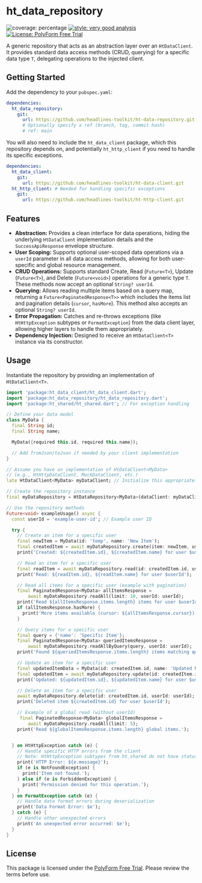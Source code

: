 # ht_data_repository

![coverage: percentage](https://img.shields.io/badge/coverage-100-green)
[![style: very good analysis](https://img.shields.io/badge/style-very_good_analysis-B22C89.svg)](https://pub.dev/packages/very_good_analysis)
[![License: PolyForm Free Trial](https://img.shields.io/badge/License-PolyForm%20Free%20Trial-blue)](https://polyformproject.org/licenses/free-trial/1.0.0)

A generic repository that acts as an abstraction layer over an `HtDataClient`. It provides standard data access methods (CRUD, querying) for a specific data type `T`, delegating operations to the injected client.

## Getting Started

Add the dependency to your `pubspec.yaml`:

```yaml
dependencies:
  ht_data_repository:
    git:
      url: https://github.com/headlines-toolkit/ht-data-repository.git
      # Optionally specify a ref (branch, tag, commit hash)
      # ref: main
```

You will also need to include the `ht_data_client` package, which this repository depends on, and potentially `ht_http_client` if you need to handle its specific exceptions.

```yaml
dependencies:
  ht_data_client:
    git:
      url: https://github.com/headlines-toolkit/ht-data-client.git
  ht_http_client: # Needed for handling specific exceptions
    git:
      url: https://github.com/headlines-toolkit/ht-http-client.git
```

## Features

*   **Abstraction:** Provides a clean interface for data operations, hiding the underlying `HtDataClient` implementation details and the `SuccessApiResponse` envelope structure.
*   **User Scoping:** Supports optional user-scoped data operations via a `userId` parameter in all data access methods, allowing for both user-specific and global resource management.
*   **CRUD Operations:** Supports standard Create, Read (`Future<T>`), Update (`Future<T>`), and Delete (`Future<void>`) operations for a generic type `T`. These methods now accept an optional `String? userId`.
*   **Querying:** Allows reading multiple items based on a query map, returning a `Future<PaginatedResponse<T>>` which includes the items list and pagination details (`cursor`, `hasMore`). This method also accepts an optional `String? userId`.
*   **Error Propagation:** Catches and re-throws exceptions (like `HtHttpException` subtypes or `FormatException`) from the data client layer, allowing higher layers to handle them appropriately.
*   **Dependency Injection:** Designed to receive an `HtDataClient<T>` instance via its constructor.

## Usage

Instantiate the repository by providing an implementation of `HtDataClient<T>`.

```dart
import 'package:ht_data_client/ht_data_client.dart';
import 'package:ht_data_repository/ht_data_repository.dart';
import 'package:ht_shared/ht_shared.dart'; // For exception handling

// Define your data model
class MyData {
  final String id;
  final String name;

  MyData({required this.id, required this.name});

  // Add fromJson/toJson if needed by your client implementation
}

// Assume you have an implementation of HtDataClient<MyData>
// (e.g., HtHttpDataClient, MockDataClient, etc.)
late HtDataClient<MyData> myDataClient; // Initialize this appropriately

// Create the repository instance
final myDataRepository = HtDataRepository<MyData>(dataClient: myDataClient);

// Use the repository methods
Future<void> exampleUsage() async {
  const userId = 'example-user-id'; // Example user ID

  try {
    // Create an item for a specific user
    final newItem = MyData(id: 'temp', name: 'New Item');
    final createdItem = await myDataRepository.create(item: newItem, userId: userId);
    print('Created: ${createdItem.id}, ${createdItem.name} for user $userId');

    // Read an item for a specific user
    final readItem = await myDataRepository.read(id: createdItem.id, userId: userId);
    print('Read: ${readItem.id}, ${readItem.name} for user $userId');

    // Read all items for a specific user (example with pagination)
    final PaginatedResponse<MyData> allItemsResponse =
        await myDataRepository.readAll(limit: 10, userId: userId);
    print('Read ${allItemsResponse.items.length} items for user $userId.');
    if (allItemsResponse.hasMore) {
      print('More items available (cursor: ${allItemsResponse.cursor})');
    }

    // Query items for a specific user
    final query = {'name': 'Specific Item'};
    final PaginatedResponse<MyData> queriedItemsResponse =
        await myDataRepository.readAllByQuery(query, userId: userId);
    print('Found ${queriedItemsResponse.items.length} items matching query for user $userId.');

    // Update an item for a specific user
    final updatedItemData = MyData(id: createdItem.id, name: 'Updated Name');
    final updatedItem = await myDataRepository.update(id: createdItem.id, item: updatedItemData, userId: userId);
    print('Updated: ${updatedItem.id}, ${updatedItem.name} for user $userId');

    // Delete an item for a specific user
    await myDataRepository.delete(id: createdItem.id, userId: userId);
    print('Deleted item ${createdItem.id} for user $userId');

    // Example of a global read (without userId)
     final PaginatedResponse<MyData> globalItemsResponse =
        await myDataRepository.readAll(limit: 5);
    print('Read ${globalItemsResponse.items.length} global items.');


  } on HtHttpException catch (e) {
    // Handle specific HTTP errors from the client
    // Note: HtHttpException subtypes from ht_shared do not have statusCode
    print('HTTP Error: ${e.message}');
    if (e is NotFoundException) {
      print('Item not found.');
    } else if (e is ForbiddenException) {
      print('Permission denied for this operation.');
    }
  } on FormatException catch (e) {
    // Handle data format errors during deserialization
    print('Data Format Error: $e');
  } catch (e) {
    // Handle other unexpected errors
    print('An unexpected error occurred: $e');
  }
}

```

## License

This package is licensed under the [PolyForm Free Trial](LICENSE). Please review the terms before use.
